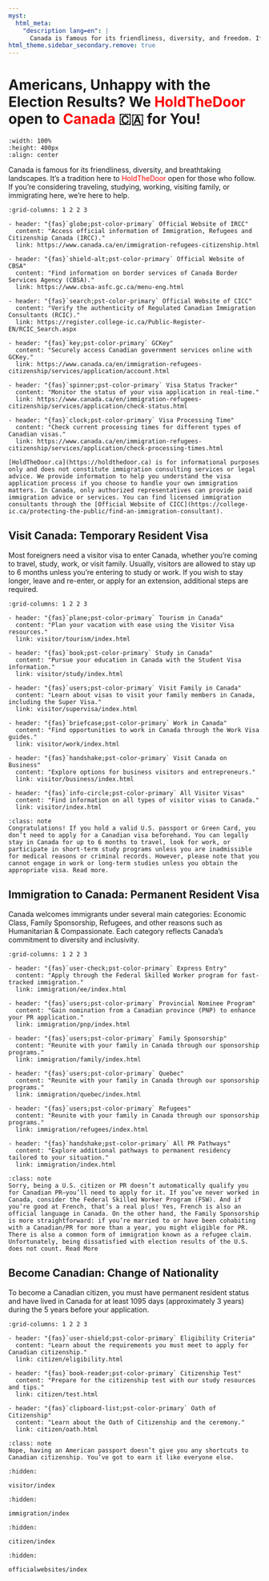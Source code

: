 ```yaml
---
myst:
  html_meta:
    "description lang=en": |
      Canada is famous for its friendliness, diversity, and freedom. If you'd like to travel/study/work, or immigrate here, we'd like to hold the door for you. Here are the most often used official websites for visa applications.
html_theme.sidebar_secondary.remove: true
---
```


# Americans, Unhappy with the Election Results? We <span style="color:red;">HoldTheDoor</span> open to <span style="color:red;">Canada</span> 🇨🇦 for You!

```{youtube} HFasfNBpD7U
:width: 100%
:height: 400px
:align: center
```

Canada is famous for its friendliness, diversity, and breathtaking landscapes. It’s a tradition here to <span style="color:red;">HoldTheDoor</span> open for those who follow. If you’re considering traveling, studying, working, visiting family, or immigrating here, we’re here to help.

```{gallery-grid}
:grid-columns: 1 2 2 3

- header: "{fas}`globe;pst-color-primary` Official Website of IRCC"
  content: "Access official information of Immigration, Refugees and Citizenship Canada (IRCC)."
  link: https://www.canada.ca/en/immigration-refugees-citizenship.html

- header: "{fas}`shield-alt;pst-color-primary` Official Website of CBSA"
  content: "Find information on border services of Canada Border Services Agency (CBSA)."
  link: https://www.cbsa-asfc.gc.ca/menu-eng.html

- header: "{fas}`search;pst-color-primary` Official Website of CICC"
  content: "Verify the authenticity of Regulated Canadian Immigration Consultants (RCIC)."
  link: https://register.college-ic.ca/Public-Register-EN/RCIC_Search.aspx

- header: "{fas}`key;pst-color-primary` GCKey"
  content: "Securely access Canadian government services online with GCKey."
  link: https://www.canada.ca/en/immigration-refugees-citizenship/services/application/account.html

- header: "{fas}`spinner;pst-color-primary` Visa Status Tracker"
  content: "Monitor the status of your visa application in real-time."
  link: https://www.canada.ca/en/immigration-refugees-citizenship/services/application/check-status.html

- header: "{fas}`clock;pst-color-primary` Visa Processing Time"
  content: "Check current processing times for different types of Canadian visas."
  link: https://www.canada.ca/en/immigration-refugees-citizenship/services/application/check-processing-times.html
```

```{important}
[HoldTheDoor.ca](https://holdthedoor.ca) is for informational purposes only and does not constitute immigration consulting services or legal advice. We provide information to help you understand the visa application process if you choose to handle your own immigration matters. In Canada, only authorized representatives can provide paid immigration advice or services. You can find licensed immigration consultants through the [Official Website of CICC](https://college-ic.ca/protecting-the-public/find-an-immigration-consultant).
```

## Visit Canada: Temporary Resident Visa

Most foreigners need a visitor visa to enter Canada, whether you’re coming to travel, study, work, or visit family. Usually, visitors are allowed to stay up to 6 months unless you’re entering to study or work. If you wish to stay longer, leave and re-enter, or apply for an extension, additional steps are required.


```{gallery-grid}
:grid-columns: 1 2 2 3

- header: "{fas}`plane;pst-color-primary` Tourism in Canada"
  content: "Plan your vacation with ease using the Visitor Visa resources."
  link: visitor/tourism/index.html

- header: "{fas}`book;pst-color-primary` Study in Canada"
  content: "Pursue your education in Canada with the Student Visa information."
  link: visitor/study/index.html

- header: "{fas}`users;pst-color-primary` Visit Family in Canada"
  content: "Learn about visas to visit your family members in Canada, including the Super Visa."
  link: visitor/supervisa/index.html

- header: "{fas}`briefcase;pst-color-primary` Work in Canada"
  content: "Find opportunities to work in Canada through the Work Visa guides."
  link: visitor/work/index.html

- header: "{fas}`handshake;pst-color-primary` Visit Canada on Business"
  content: "Explore options for business visitors and entrepreneurs."
  link: visitor/business/index.html

- header: "{fas}`info-circle;pst-color-primary` All Visitor Visas"
  content: "Find information on all types of visitor visas to Canada."
  link: visitor/index.html
```


```{admonition} To U.S. Citizens/PR
:class: note
Congratulations! If you hold a valid U.S. passport or Green Card, you don’t need to apply for a Canadian visa beforehand. You can legally stay in Canada for up to 6 months to travel, look for work, or participate in short-term study programs unless you are inadmissible for medical reasons or criminal records. However, please note that you cannot engage in work or long-term studies unless you obtain the appropriate visa. Read more.
```

## Immigration to Canada: Permanent Resident Visa

Canada welcomes immigrants under several main categories: Economic Class, Family Sponsorship, Refugees, and other reasons such as Humanitarian & Compassionate. Each category reflects Canada’s commitment to diversity and inclusivity.

```{gallery-grid}
:grid-columns: 1 2 2 3

- header: "{fas}`user-check;pst-color-primary` Express Entry"
  content: "Apply through the Federal Skilled Worker program for fast-tracked immigration."
  link: immigration/ee/index.html

- header: "{fas}`users;pst-color-primary` Provincial Nominee Program"
  content: "Gain nomination from a Canadian province (PNP) to enhance your PR application."
  link: immigration/pnp/index.html

- header: "{fas}`users;pst-color-primary` Family Sponsorship"
  content: "Reunite with your family in Canada through our sponsorship programs."
  link: immigration/family/index.html

- header: "{fas}`users;pst-color-primary` Quebec"
  content: "Reunite with your family in Canada through our sponsorship programs."
  link: immigration/quebec/index.html

- header: "{fas}`users;pst-color-primary` Refugees"
  content: "Reunite with your family in Canada through our sponsorship programs."
  link: immigration/refugees/index.html

- header: "{fas}`handshake;pst-color-primary` All PR Pathways"
  content: "Explore additional pathways to permanent residency tailored to your situation."
  link: immigration/index.html
```

```{admonition} To U.S. Citizens/PR
:class: note
Sorry, being a U.S. citizen or PR doesn’t automatically qualify you for Canadian PR—you’ll need to apply for it. If you’ve never worked in Canada, consider the Federal Skilled Worker Program (FSW). And if you’re good at French, that’s a real plus! Yes, French is also an official language in Canada. On the other hand, the Family Sponsorship is more straightforward: if you’re married to or have been cohabiting with a Canadian/PR for more than a year, you might eligible for PR. There is also a common form of immigration known as a refugee claim. Unfortunately, being dissatisfied with election results of the U.S. does not count. Read More
```

## Become Canadian: Change of Nationality

To become a Canadian citizen, you must have permanent resident status and have lived in Canada for at least 1095 days (approximately 3 years) during the 5 years before your application.

```{gallery-grid}
:grid-columns: 1 2 2 3

- header: "{fas}`user-shield;pst-color-primary` Eligibility Criteria"
  content: "Learn about the requirements you must meet to apply for Canadian citizenship."
  link: citizen/eligibility.html

- header: "{fas}`book-reader;pst-color-primary` Citizenship Test"
  content: "Prepare for the citizenship test with our study resources and tips."
  link: citizen/test.html

- header: "{fas}`clipboard-list;pst-color-primary` Oath of Citizenship"
  content: "Learn about the Oath of Citizenship and the ceremony."
  link: citizen/oath.html
```

```{admonition} To U.S. Citizens/PR
:class: note
Nope, having an American passport doesn’t give you any shortcuts to Canadian citizenship. You’ve got to earn it like everyone else.
```

```{toctree}
:hidden:

visitor/index
```


```{toctree}
:hidden:

immigration/index
```

```{toctree}
:hidden:

citizen/index
```

```{toctree}
:hidden:

officialwebsites/index
```
